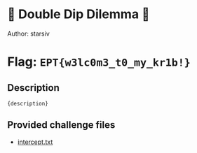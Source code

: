 # 👶 Double Dip Dilemma 👶
Author: starsiv

# Flag: `EPT{w3lc0m3_t0_my_kr1b!}`
## Description
```
{description}
```

## Provided challenge files
* [intercept.txt](intercept.txt)
